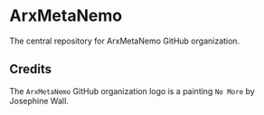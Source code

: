 # ArxMetaNemo
The central repository for ArxMetaNemo GitHub organization.

## Credits

The `ArxMetaNemo` GitHub organization logo is a painting `No More` by Josephine Wall.
